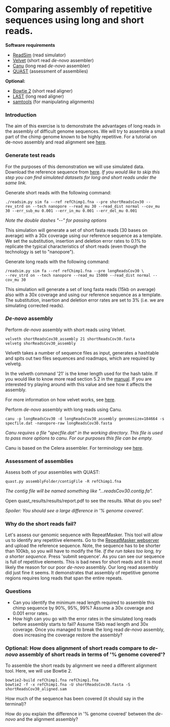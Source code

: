 # Comparing assembly of repetitive sequences using long and short reads.

**Software requirements**
- [ReadSim](http://sourceforge.net/p/readsim/wiki/manual/) (read simulator)
- [Velvet](https://www.ebi.ac.uk/~zerbino/velvet/) (short read *de-novo* assembler)
- [Canu](https://github.com/marbl/canu/releases) (long read *de-novo* assembler)
- [QUAST](http://bioinf.spbau.ru/quast) (assessment of assemblies)

**Optional:**
- [Bowtie 2](http://bowtie-bio.sourceforge.net/bowtie2/index.shtml) (short read aligner)
- [LAST](http://last.cbrc.jp/) (long read aligner)
- [samtools](http://www.htslib.org/download/) (for manipulating alignments)


### Introduction
The aim of this exercise is to demonstrate the advantages of long reads in the assembly of difficult genome sequences. We will try to assemble a small part of the chimp genome known to be highly repetitive. For a tutorial on de-novo assembly and read alignment see [here](https://github.com/demharters/assemblyTutorial).

### Generate test reads
For the purposes of this demonstration we will use simulated data. Download the reference sequence from [here](https://figshare.com/s/be47dc169f8759545b5a).
*If you would like to skip this step you can find simulated datasets for long and short reads under the same link.*

Generate short reads with the following command:

```
./readsim.py sim fa --ref refChimp1.fna --pre shortReadsCov30 --rev_strd on --tech nanopore --read_mu 30 --read_dist normal --cov_mu 30 --err_sub_mu 0.001 --err_in_mu 0.001 --err_del_mu 0.001
```
*Note the double dashes "--" for passing options*

This simulation will generate a set of short fasta reads (30 bases on average) with a 30x coverage using our reference sequence as a template. We set the substitution, insertion and deletion error rates to 0.1% to replicate the typical characteristics of short reads (even though the technology is set to "nanopore").

Generate long reads with the following command:

```
/readsim.py sim fa --ref refChimp1.fna --pre longReadsCov30 \ 
--rev_strd on --tech nanopore --read_mu 15000 --read_dist normal --cov_mu 30
```

This simulation will generate a set of long fasta reads (15kb on average) also with a 30x coverage and using our reference sequence as a template. The substitution, insertion and deletion error rates are set to 3% (i.e. we are simulating corrected reads).


### *De-novo* assembly

Perform *de-novo* assembly with short reads using Velvet.

``` 
velveth shortReadsCov30_assembly 21 shortReadsCov30.fasta
velvetg shorReadsCov30_assembly
```
Velveth takes a number of sequence files as input, generates a hashtable and spits out two files sequences and roadmaps, which are required by velvetg.

In the velveth command '21' is the kmer length used for the hash table. If you would like to know more read section 5.2 in the [manual](http://www.ebi.ac.uk/~zerbino/velvet/Manual.pdf). If you are interested try playing around with this value and see how it affects the assembly.

For more information on how velvet works, see [here](http://microbialinformaticsj.biomedcentral.com/articles/10.1186/2042-5783-3-2).

Perform *de-novo* assembly with long reads using Canu.

```
canu -p longReadsCov30 -d longReadsCov30_assembly genomesize=184664 -s specfile.dat -nanopore-raw longReadsCov30.fasta
```
*Canu requires a file "specfile.dat" in the working directory. This file is used to pass more options to canu. For our purposes this file can be empty.*

Canu is based on the Celera assembler. For terminology see [here](http://wgs-assembler.sourceforge.net/wiki/index.php/Celera_Assembler_Terminology).

### Assessment of assemblies
Assess both of your assemblies with QUAST:

```
quast.py assemblyFolder/contigFile -R refChimp1.fna
```
*The contig file will be named something like "...readsCov30.contig.fa".*

Open quast_results/results/report.pdf to see the results. What do you see?

*Spoiler: You should see a large difference in '% genome covered'.*

### Why do the short reads fail?
Let's assess our genomic sequence with RepeatMasker. This tool will allow us to identify any repetitive elements.
Go to the [RepeatMasker webserver](http://www.repeatmasker.org/cgi-bin/WEBRepeatMasker) and upload the reference sequence. Note, the sequence has to be shorter than 100kb, so you will have to modify the file. *If the run takes too long, try a shorter sequence.*
Press 'submit sequence'.
As you can see our sequence is full of repetitive elements. This is bad news for short reads and it is most likely the reason for our poor *de-novo* assembly. Our long read assembly did just fine it seems. It demonstrates that assembly of repetitive genome regions requires long reads that span the entire repeats.

### Questions
- Can you identify the minimum read length required to assemble this chimp sequence by 90%, 95%, 99%? Assume a 30x coverage and 0.001 error rates.
- How high can you go with the error rates in the simulated long reads before assembly starts to fail? Assume 15kb read length and 30x coverage. Once you managed to break the long read *de-novo* assembly, does increasing the coverage restore the assembly?

### Optional: How does alignment of short reads compare to *de-novo* assembly of short reads in terms of '% genome covered'?

To assemble the short reads by alignment we need a different alignment tool. Here, we will use Bowtie 2.

```
bowtie2-build refChimp1.fna refChimp1.fna
bowtie2 -f -x refChimp1.fna -U shortReadsCov30.fasta -S shortReadsCov30_aligned.sam
```
<!--- samtools view -bS shortReadsCov30_aligned.sam > shortReadsCov30_aligned.bam --->
<!--- samtools sort shortReadsCov30_aligned.bam shortReadsCov30_aligned.sorted.bam --->
<!--- samtools index shortReadsCov30_aligned.sorted.bam --->
How much of the sequence has been covered (it should say in the terminal)?

<!--- Tutorial on [samtools](http://biobits.org/samtools_primer.html). --->

<!--- To see how much of your genome was mapped, run:

<!--- samtools flagstat shortReadsCov30_aligned.sorted.bam --->

How do you explain the difference in '% genome covered' between the *de-novo* and the alignment assembly?

